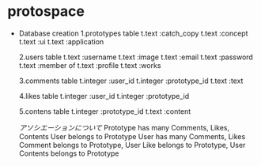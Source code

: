 # protospace
* Database creation
  1.prototypes table
   t.text :catch_copy
   t.text :concept
   t.text :ui
   t.text :application

  2.users table
   t.text :username
   t.text :image
   t.text :email
   t.text :password
   t.text :member of
   t.text :profile
   t.text :works

  3.comments table
   t.integer :user_id
   t.integer :prototype_id
   t.text :text

  4.likes table
   t.integer :user_id
   t.integer :prototype_id

  5.contens table
   t.integer :prototype_id
   t.text :content

  *アソシエーションについて*
   Prototype has many Comments, Likes, Contents
   User belongs to Prototype
   User has many Comments, Likes
   Comment belongs to Prototype, User
   Like belongs to Prototype, User
   Contents belongs to Prototype

